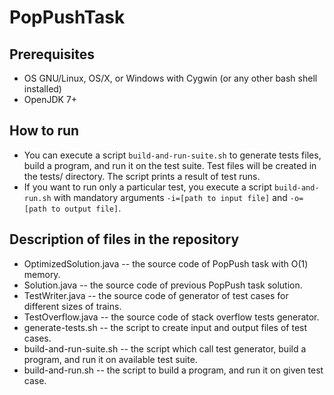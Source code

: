 # PopPushTask

## Prerequisites
* OS GNU/Linux, OS/X, or Windows with Cygwin (or any other bash shell installed)
* OpenJDK 7+

## How to run
* You can execute a script `build-and-run-suite.sh` to generate tests files, build a program, and run it on the test suite. Test files will be created in the tests/ directory. The script prints a result of test runs.
* If you want to run only a particular test, you execute a script `build-and-run.sh` with mandatory arguments `-i=[path to input file]` and `-o=[path to output file]`.


## Description of files in the repository
* OptimizedSolution.java -- the source code of PopPush task with O(1) memory.
* Solution.java -- the source code of previous PopPush task solution.
* TestWriter.java -- the source code of generator of test cases for different sizes of trains.
* TestOverflow.java -- the source code of stack overflow tests generator.
* generate-tests.sh -- the script to create input and output files of test cases.
* build-and-run-suite.sh -- the script which call test generator, build a program, and run it on available test suite.
* build-and-run.sh -- the script to build a program, and run it on given test case.
